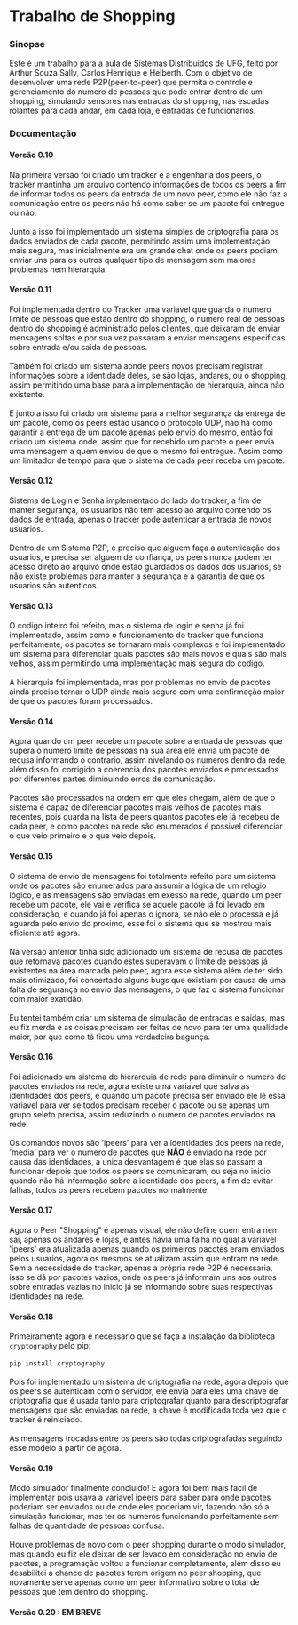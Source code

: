 <h1>Trabalho de Shopping</h1>
<h3>Sinopse</h3>
Este é um trabalho para a aula de Sistemas Distribuidos de UFG, feito por Arthur Souza Sally, Carlos Henrique e Helberth.
Com o objetivo de desenvolver uma rede P2P(peer-to-peer) que permita o controle e gerenciamento do numero de pessoas que
pode entrar dentro de um shopping, simulando sensores nas entradas do shopping, nas escadas rolantes para cada andar, em
cada loja, e entradas de funcionarios.<br/>
<h3>Documentação</h3>
<h4>Versão 0.10</h4>
Na primeira versão foi criado um tracker e a engenharia dos peers, o tracker mantinha um arquivo contendo informações de
todos os peers a fim de informar todos os peers da entrada de um novo peer, como ele não faz a comunicação entre os peers
não há como saber se um pacote foi entregue ou não.<br/><br/>
Junto a isso foi implementado um sistema simples de criptografia para os dados enviados de cada pacote, permitindo assim
uma implementação mais segura, mas inicialmente era um grande chat onde os peers podiam enviar uns para os outros qualquer
tipo de mensagem sem maiores problemas nem hierarquia.<br/>
<h4>Versão 0.11</h4>
Foi implementada dentro do Tracker uma variavel que guarda o numero limite de pessoas que estão dentro do shopping, 
o numero real de pessoas dentro do shopping é administrado pelos clientes, que deixaram de enviar mensagens soltas e por
sua vez passaram a enviar mensagens especificas sobre entrada e/ou saída de pessoas.<br/><br/>
Também foi criado um sistema aonde peers novos precisam registrar informações sobre a identidade deles, se são lojas,
andares, ou o shopping, assim permitindo uma base para a implementação de hierarquia, ainda não existente.<br/><br/>
E junto a isso foi criado um sistema para a melhor segurança da entrega de um pacote, como os peers estão usando o
protocolo UDP, não há como garantir a entrega de um pacote apenas pelo envio do mesmo, então foi criado um sistema onde,
assim que for recebido um pacote o peer envia uma mensagem a quem enviou de que o mesmo foi entregue. Assim como um
limitador de tempo para que o sistema de cada peer receba um pacote.<br/>
<h4>Versão 0.12</h4>
Sistema de Login e Senha implementado do lado do tracker, a fim de manter segurança, os usuarios não tem acesso ao arquivo
contendo os dados de entrada, apenas o tracker pode autenticar a entrada de novos usuarios.<br/><br/>
Dentro de um Sistema P2P, é preciso que alguem faça a autenticação dos usuarios, e precisa ser alguem de confiança, os
peers nunca podem ter acesso direto ao arquivo onde estão guardados os dados dos usuarios, se não existe problemas para
manter a segurança e a garantia de que os usuarios são autenticos.<br/>
<h4>Versão 0.13</h4>
O codigo inteiro foi refeito, mas o sistema de login e senha já foi implementado, assim como o funcionamento do tracker
que funciona perfeitamente, os pacotes se tornaram mais complexos e foi implementado um sistema para diferenciar quais
pacotes são mais novos e quais são mais velhos, assim permitindo uma implementação mais segura do codigo.<br/><br/>
A hierarquia foi implementada, mas por problemas no envio de pacotes ainda preciso tornar o UDP ainda mais seguro com
uma confirmação maior de que os pacotes foram processados.<br/>
<h4>Versão 0.14</h4>
Agora quando um peer recebe um pacote sobre a entrada de pessoas que supera o numero limite de pessoas na sua área ele
envia um pacote de recusa informando o contrario, assim nivelando os numeros dentro da rede, além disso foi corrigido
a coerencia dos pacotes enviados e processados por diferentes partes diminuindo erros de comunicação.<br/><br/>
Pacotes são processados na ordem em que eles chegam, além de que o sistema é capaz de diferenciar pacotes mais velhos
de pacotes mais recentes, pois guarda na lista de peers quantos pacotes ele já recebeu de cada peer, e como pacotes na
rede são enumerados é possivel diferenciar o que veio primeiro e o que veio depois.<br/>
<h4>Versão 0.15</h4>
O sistema de envio de mensagens foi totalmente refeito para um sistema onde os pacotes são enumerados para assumir a
lógica de um relogio lógico, e as mensagens são enviadas em exesso na rede, quando um peer recebe um pacote, ele vai e
verifica se aquele pacote já foi levado em consideração, e quando já foi apenas o ignora, se não ele o processa e já
aguarda pelo envio do proximo, esse foi o sistema que se mostrou mais eficiente até agora.<br/><br/>
Na versão anterior tinha sido adicionado um sistema de recusa de pacotes que retornava pacotes quando estes superavam
o limite de pessoas já existentes na área marcada pelo peer, agora esse sistema além de ter sido mais otimizado, foi
concertado alguns bugs que existiam por causa de uma falta de segurança no envio das mensagens, o que faz o sistema
funcionar com maior exatidão.<br/><br/>
Eu tentei também criar um sistema de simulação de entradas e saídas, mas eu fiz merda e as coisas precisam ser feitas
de novo para ter uma qualidade maior, por que como tá ficou uma verdadeira bagunça.<br/>
<h4>Versão 0.16</h4>
Foi adicionado um sistema de hierarquia de rede para diminuir o numero de pacotes enviados na rede, agora existe uma
variavel que salva as identidades dos peers, e quando um pacote precisa ser enviado ele lê essa variavel para ver se
todos precisam receber o pacote ou se apenas um grupo seleto precisa, assim reduzindo o numero de pacotes enviados na
rede.<br/><br/>
Os comandos novos são 'ipeers' para ver a identidades dos peers na rede, 'media' para ver o numero de pacotes que <b>NÃO</b>
é enviado na rede por causa das identidades, a unica desvantagem é que elas só passam a funcionar depois que todos os peers
se comunicaram, ou seja no inicio quando não há informação sobre a identidade dos peers, a fim de evitar falhas, todos os
peers recebem pacotes normalmente.<br/>
<h4>Versão 0.17</h4>
Agora o Peer "Shopping" é apenas visual, ele não define quem entra nem sai, apenas os andares e lojas, e antes havia uma
falha no qual a variavel 'ipeers' era atualizada apenas quando os primeiros pacotes eram enviados pelos usuarios, agora os
mesmos se atualizam assim que entram na rede. Sem a necessidade do tracker, apenas a própria rede P2P é necessaria, isso
se dá por pacotes vazios, onde os peers já informam uns aos outros sobre entradas vazias no inicio já se informando sobre
suas respectivas identidades na rede.<br/>
<h4>Versão 0.18</h4>
Primeiramente agora é necessario que se faça a instalação da biblioteca <code>cryptography</code> pelo pip:<br/><br/>
<code>pip install cryptography</code><br/><br/>
Pois foi implementado um sistema de criptografia na rede, agora depois que os peers se autenticam com o servidor, ele
envia para eles uma chave de criptografia que é usada tanto para criptografar quanto para descriptografar mensagens que
são enviadas na rede, a chave é modificada toda vez que o tracker é reiniciado.<br/><br/>
As mensagens trocadas entre os peers são todas criptografadas seguindo esse modelo a partir de agora.<br/>
<h4>Versão 0.19</h4>
Modo simulador finalmente concluído! E agora foi bem mais facil de implementar pois usava a variavel ipeers para saber
para onde pacotes poderiam ser enviados ou de onde eles poderiam vir, fazendo não só a simulação funcionar, mas ter os
numeros funcionando perfeitamente sem falhas de quantidade de pessoas confusa.<br/><br/>
Houve problemas de novo com o peer shopping durante o modo simulador, mas quando eu fiz ele deixar de ser levado em
consideração no envio de pacotes, a programação voltou a funcionar completamente, além disso eu desabilitei a chance
de pacotes terem origem no peer shopping, que novamente serve apenas como um peer informativo sobre o total de pessoas
que tem dentro do shopping.<br/>
<h4>Versão 0.20 : EM BREVE</h4>
